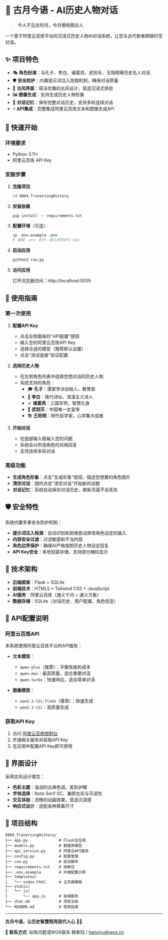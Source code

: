 # 🌙 古月今语 - AI历史人物对话

> **今人不见古时月，今月曾经照古人**

一个基于阿里云百炼平台的沉浸式历史人物AI对话系统，让您与古代智者跨越时空对话。

## ✨ 项目特色

- 🎭 **角色扮演**：与孔子、李白、诸葛亮、武则天、王阳明等历史名人对话
- 🛡️ **安全防护**：内置提示词注入防御机制，确保对话质量
- 🎨 **古风界面**：简洁优雅的古风设计，营造沉浸式体验
- 🖼️ **图像生成**：支持生成历史人物形象
- 💾 **对话记忆**：保存完整对话历史，支持多轮连续对话
- ⚡ **API集成**：完整集成阿里云百炼文本和图像生成API

## 🚀 快速开始

### 环境要求

- Python 3.11+
- 阿里云百炼 API Key

### 安装步骤

1. **克隆项目**
   ```bash
   cd 0804_TraversingHistory
   ```

2. **安装依赖**
   ```bash
   pip install -r requirements.txt
   ```

3. **配置环境**（可选）
   ```bash
   cp .env.example .env
   # 编辑 .env 文件，填入您的API Key
   ```

4. **启动应用**
   ```bash
   python3 run.py
   ```

5. **访问应用**
   
   打开浏览器访问：http://localhost:5005

## 📖 使用指南

### 第一次使用

1. **配置API Key**
   - 点击左侧面板的"API配置"按钮
   - 输入您的阿里云百炼API Key
   - 选择合适的模型（推荐默认设置）
   - 点击"测试连接"验证配置

2. **选择历史人物**
   - 在左侧角色列表中选择您想对话的历史人物
   - 系统支持的角色：
     - 🎓 **孔子**：儒家学派创始人，教育家
     - 🍃 **李白**：唐代诗仙，浪漫主义诗人
     - ⚔️ **诸葛亮**：三国军师，智慧化身
     - 👑 **武则天**：中国唯一女皇帝
     - 📚 **王阳明**：明代哲学家，心学集大成者

3. **开始对话**
   - 在底部输入框输入您的问题
   - 系统会以所选角色的风格回复
   - 支持连续多轮对话

### 高级功能

- **生成角色形象**：点击"生成形象"按钮，描述您想要的角色图片
- **清空对话**：随时点击"清空对话"开始新的话题
- **对话记忆**：系统自动保存对话历史，刷新页面不会丢失

## 🛡️ 安全特性

系统内置多重安全防护机制：

- **提示词注入检测**：自动识别和拒绝尝试修改角色设定的输入
- **内容安全过滤**：过滤敏感和不当内容
- **角色边界保护**：确保AI严格按照历史人物设定回复
- **API Key安全**：本地加密存储，支持部分掩码显示

## 🔧 技术架构

- **后端框架**：Flask + SQLite
- **前端技术**：HTML5 + Tailwind CSS + JavaScript
- **AI服务**：阿里云百炼（通义千问 + 通义万象）
- **数据存储**：SQLite（对话历史、用户配置、角色信息）

## 📝 API配置说明

### 阿里云百炼API

本系统使用阿里云百炼平台的API服务：

- **文本模型**：
  - `qwen-plus`（推荐）：平衡性能和成本
  - `qwen-max`：最高质量，适合重要对话
  - `qwen-turbo`：快速响应，适合简单对话

- **图像模型**：
  - `wan2.2-t2i-flash`（推荐）：快速生成
  - `wan2.2-t2i`：高质量生成

### 获取API Key

1. 访问 [阿里云百炼控制台](https://dashscope.console.aliyun.com/)
2. 开通相关服务并获取API Key
3. 在应用中配置API Key即可使用

## 🎨 界面设计

采用古风设计理念：

- **色彩主题**：温润的古典色调，柔和护眼
- **字体选择**：Noto Serif SC，兼顾古风与可读性
- **交互体验**：流畅的动画效果，营造沉浸感
- **响应式设计**：适配各种屏幕尺寸

## 🔄 项目结构

```
0804_TraversingHistory/
├── app.py              # Flask主应用
├── models.py           # 数据库模型
├── api_service.py      # 阿里云API服务
├── config.py           # 配置管理
├── run.py              # 启动脚本
├── requirements.txt    # 依赖包
├── .env.example        # 环境配置示例
├── templates/
│   └── index.html      # 主页面模板
├── static/
│   └── js/
│       └── app.js      # 前端脚本
├── chat.md             # 项目文档
└── README.md           # 使用指南
```

---

**古月今语，让历史智慧照亮现代人心** 🌙✨

**📧 联系方式**: 如有问题请WOA联系 韩希钰 / hanxiyu@wps.cn